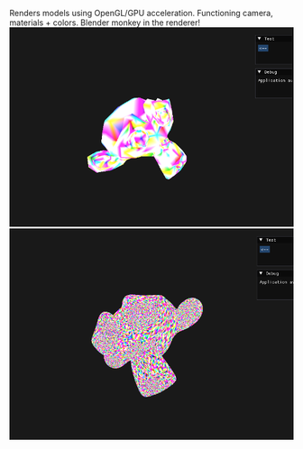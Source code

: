 Renders models using OpenGL/GPU acceleration. Functioning camera, materials + colors.
Blender monkey in the renderer!
![model](https://github.com/noahl25/OpenGL-3D-Model-Renderer/blob/master/openglmodel.png)
![model](https://github.com/noahl25/OpenGL-3D-Model-Renderer/blob/master/openglmodel2.png)
